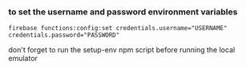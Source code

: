 

### to set the username and password environment variables
```
firebase functions:config:set credentials.username="USERNAME" credentials.password="PASSWORD"
```
don't forget to run the setup-env npm script before running the local emulator
